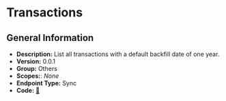 # Transactions

## General Information

- **Description:** List all transactions with a default backfill date of one year.
- **Version:** 0.0.1
- **Group:** Others
- **Scopes:**: _None_
- **Endpoint Type:** Sync
- **Code:** [🔗](https://github.com/NangoHQ/integration-templates/tree/main/integrations/avalara-sandbox/syncs/transactions.ts)
